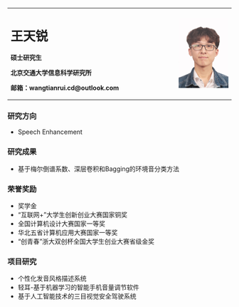 <div>
<table border="0">
  <tr>
    <td width="75%">
      <h1>王天锐</h1>
      <p><b>硕士研究生</b></p>
      <p><b>北京交通大学信息科学研究所</b></p>
      <p><b>邮箱：wangtianrui.cd@outlook.com</b></p>
    </td>
    <td width="25%">
      <img src="/pic.jpg" width="100%">
    </td>
  </tr>
</table>
</div>


### 研究方向
- Speech Enhancement

### 研究成果
- 基于梅尔倒谱系数、深层卷积和Bagging的环境音分类方法

### 荣誉奖励
- 奖学金
- “互联网+”大学生创新创业大赛国家铜奖
- 全国计算机设计大赛国家一等奖
- 华北五省计算机应用大赛国家一等奖
- “创青春”浙大双创杯全国大学生创业大赛省级金奖

### 项目研究
- 个性化发音风格描述系统
- 轻耳-基于机器学习的智能手机音量调节软件
- 基于人工智能技术的三目视觉安全驾驶系统

